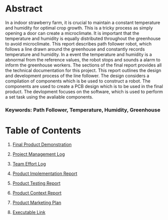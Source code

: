 # Abstract

In a indoor strawberry farm, it is crucial to maintain a constant temperature and humidity for optimal crop growth. This is a tricky process as simply opening a door can create a microclimate. It is important that the temperature and humidity is equally distributed throughout the greenhouse to avoid microclimate. This report describes path follower robot, which follows a line drawn around the greenhouse and constantly records temperature and humidity. In a event the temperature and humidity is a abnormal from the reference values, the robot stops and sounds a alarm to inform the greenhouse workers. The sections of the final report provides all the technical documentation for this project. This report outlines the design and development process of the line follower. The design considers a compilation of components which is be used to construct a robot. The components are used to create a PCB design which is to be used in the final product. The devlopment focuses on the software, which is used to perform a set task using the avaliable components.

### Keywords: Path Follower, Temperature, Humidity, Greenhouse


# Table of Contents

1.  [Final Product Demonstration](Final_Report/product_demonstration_report.md)

2.  [Project Management Log]() 

3.	[Team Effort Log]()

4.  [Product Implementation Report]()

5.  [Product Testing Report]()

6. 	[Product Context Report]()

7.  [Product Marketing Plan]()

8.  [Executable Link]()
